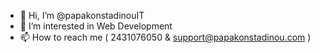 - 👋 Hi, I’m @papakonstadinouIT
- 👀 I’m interested in Web Development
- 📫 How to reach me ( 2431076050 & support@papakonstadinou.com )

<!---
papakonstadinouITGR/papakonstadinouITGR is a ✨ special ✨ repository because its `README.md` (this file) appears on your GitHub profile.
You can click the Preview link to take a look at your changes.
--->
